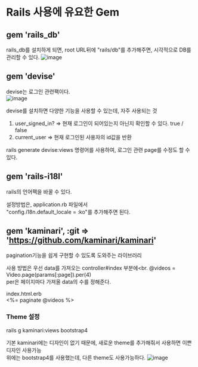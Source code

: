 # Rails 사용에 유요한 Gem

## gem 'rails_db'
rails_db를 설치하게 되면, root URL뒤에 "rails/db"를 추가해주면, 시각적으로 DB를 관리할 수 있다. 
![image](https://user-images.githubusercontent.com/65009016/133880144-50e0db29-2d76-489f-9270-b50a5207cb41.png)


## gem 'devise'
devise는 로그인 관련팩이다.<br>
![image](https://user-images.githubusercontent.com/65009016/133880273-c641daf8-e18e-452a-a96e-3076b0058fda.png)<br>

devise를 설치하면 다양한 기능을 사용할 수 있는데, 자주 사용되는 것<br>
1. user_signed_in?  => 현재 로그인이 되어있는지 아닌지 확인할 수 있다. true / false <br>
2. current_user => 현재 로그인된 사용자의 id값을 반환<br>

rails generate devise:views 명령어를 사용하여, 로그인 관련 page를 수정도 할 수 있다. 

## gem 'rails-i18l'
rails의 언어팩을 바꿀 수 있다. 

설정방법은, application.rb 파일에서<br>
"config.i18n.default_locale = :ko"를 추가해주면 된다. 


## gem 'kaminari', :git => 'https://github.com/kaminari/kaminari'
pagination기능을 쉽게 구현할 수 있도록 도와주는 라이브러리

사용 방법은 우선 data를 가져오는 controller#index 부분에<br.
@videos = Video.page(params[:page]).per(4)<br>
per은 페이지마다 가져올 data의 수를 정해준다. 


index.html.erb<br>
<%= paginate @videos %>

### Theme 설정 
rails g kaminari:views bootstrap4

기본 kaminari에는 디자인이 없기 때문에, 새로운 theme를 추가해줘서 사용하면 이쁜 디자인 사용가능<br>
위에는 bootstrap4를 사용했는데, 다른 theme도 사용가능하다. 
![image](https://user-images.githubusercontent.com/65009016/133880640-a9e37a1a-fca3-4c0e-8740-21d3433da081.png)


